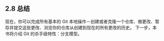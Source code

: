 ## 2.8 总结

现在，你可以完成所有基本的 Git 本地操作－创建或者克隆一个仓库、做更改、暂存并提交这些更改、浏览你的仓库从创建到现在的所有更改的历史。 下一步，本书将介绍 Git 的杀手级特性：分支模型。